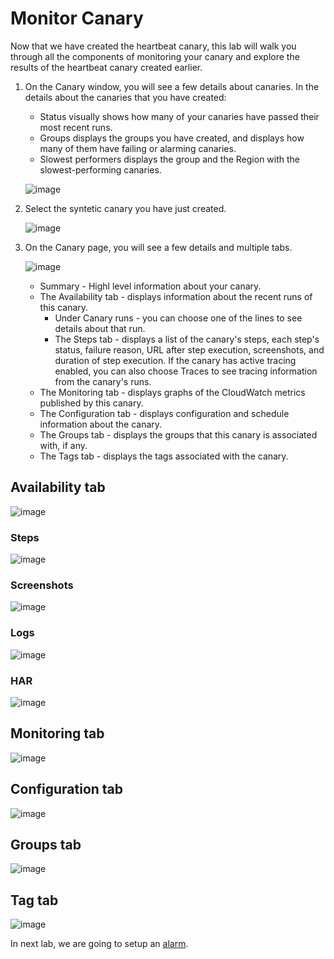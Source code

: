 # Monitor Canary

Now that we have created the heartbeat canary, this lab will walk you through all the components of monitoring your canary and explore the results of the heartbeat canary created earlier.

1. On the Canary window, you will see a few details about canaries. In the details about the canaries that you have created:
   -  Status visually shows how many of your canaries have passed their most recent runs.
   -  Groups displays the groups you have created, and displays how many of them have failing or alarming canaries.
   -  Slowest performers displays the group and the Region with the slowest-performing canaries.

   ![image](https://user-images.githubusercontent.com/59352356/213904517-d5e78058-ff82-4afc-a5b8-f6d7ecb8cfa6.png)


2. Select the syntetic canary you have just created.

   ![image](https://user-images.githubusercontent.com/59352356/213904247-fe03baf0-f25c-4f5e-859b-c34805ee5cc1.png)

3. On the Canary page, you will see a few details and multiple tabs.

   ![image](https://user-images.githubusercontent.com/59352356/213904280-2ba99304-b087-480a-b87d-8f34f2fd6f6d.png)
   -  Summary - Highl level information about your canary.
   -  The Availability tab - displays information about the recent runs of this canary.
      -  Under Canary runs - you can choose one of the lines to see details about that run.
      -  The Steps tab - displays a list of the canary's steps, each step's status, failure reason, URL after step execution, screenshots, and duration of step execution. If the canary has active tracing enabled, you can also choose Traces to see tracing information from the canary's runs.
   -  The Monitoring tab - displays graphs of the CloudWatch metrics published by this canary.
   -  The Configuration tab - displays configuration and schedule information about the canary.
   -  The Groups tab - displays the groups that this canary is associated with, if any.
   -  The Tags tab - displays the tags associated with the canary.
 
 ## Availability tab
 ![image](https://user-images.githubusercontent.com/59352356/213904862-4c096480-55a8-4cf9-ac17-98c269a791bd.png)

###   Steps
   ![image](https://user-images.githubusercontent.com/59352356/213904624-5e8d5aa5-cadf-4c89-af0b-349dafdfc492.png)
###   Screenshots
   ![image](https://user-images.githubusercontent.com/59352356/213904643-4b2d8f9e-c2c4-42a4-b8ac-dae0872978a5.png)
###   Logs
   ![image](https://user-images.githubusercontent.com/59352356/213904655-8b0a8cef-f4ba-4757-947e-eb021e462922.png)
###   HAR
   ![image](https://user-images.githubusercontent.com/59352356/213904665-b687aae0-4e13-42ee-8df4-d01ca213fe60.png)


## Monitoring tab
   ![image](https://user-images.githubusercontent.com/59352356/213904688-ee9ba227-d29d-4040-87d9-06aa56de54ed.png)

## Configuration tab
   ![image](https://user-images.githubusercontent.com/59352356/213904735-7dd8081a-4c66-4c7c-a0f2-af87c1b90943.png)

## Groups tab
   ![image](https://user-images.githubusercontent.com/59352356/213904778-fc5e0d02-fddf-46e5-a08f-c4a768dcdc2a.png)
   
## Tag tab
   ![image](https://user-images.githubusercontent.com/59352356/213904805-0f9cf604-ed92-4267-b0f5-ffe7d6427341.png)


In next lab, we are going to setup an [alarm](https://github.com/hseera/aws-observability-workshop/blob/main/cloudwatch/synthetic%20workshop/canary-alarms/README.md).

